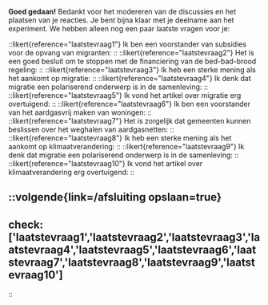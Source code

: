 **Goed gedaan!** Bedankt voor het modereren van de discussies en het plaatsen van je reacties.
Je bent bijna klaar met je deelname aan het experiment. We hebben alleen nog een paar laatste vragen
voor je:


::likert{reference="laatstevraag1"}
Ik ben een voorstander van subsidies voor de opvang van migranten:
::
::likert{reference="laatstevraag2"}
Het is een goed besluit om te stoppen met de financiering van de bed-bad-brood regeling:
::
::likert{reference="laatstevraag3"}
Ik heb een sterke mening als het aankomt op migratie:
::
::likert{reference="laatstevraag4"}
Ik denk dat migratie een polariserend onderwerp is in de samenleving:
::
::likert{reference="laatstevraag5"}
Ik vond het artikel over migratie erg overtuigend:
::
::likert{reference="laatstevraag6"}
Ik ben een voorstander van het aardgasvrij maken van woningen:
::
::likert{reference="laatstevraag7"}
Het is zorgelijk dat gemeenten kunnen beslissen over het weghalen van aardgasnetten:
::
::likert{reference="laatstevraag8"}
Ik heb een sterke mening als het aankomt op klimaatverandering:
::
::likert{reference="laatstevraag9"}
Ik denk dat migratie een polariserend onderwerp is in de samenleving: 
::
::likert{reference="laatstevraag10"}
Ik vond het artikel over klimaatverandering erg overtuigend:
::

::volgende{link=/afsluiting opslaan=true}
---
check: ['laatstevraag1','laatstevraag2','laatstevraag3','laatstevraag4','laatstevraag5','laatstevraag6','laatstevraag7','laatstevraag8','laatstevraag9','laatstevraag10']
---
::
